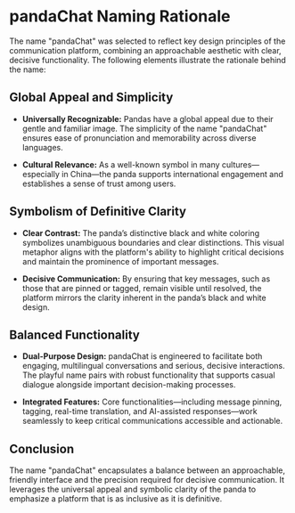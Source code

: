 ﻿<!-- 2025-03-31T03:06:20Z -->

# pandaChat Naming Rationale

The name "pandaChat" was selected to reflect key design principles of the communication platform, combining an approachable aesthetic with clear, decisive functionality. The following elements illustrate the rationale behind the name:

## Global Appeal and Simplicity

- **Universally Recognizable:**
  Pandas have a global appeal due to their gentle and familiar image. The simplicity of the name "pandaChat" ensures ease of pronunciation and memorability across diverse languages.

- **Cultural Relevance:**
  As a well-known symbol in many cultures—especially in China—the panda supports international engagement and establishes a sense of trust among users.

## Symbolism of Definitive Clarity

- **Clear Contrast:**
  The panda’s distinctive black and white coloring symbolizes unambiguous boundaries and clear distinctions. This visual metaphor aligns with the platform's ability to highlight critical decisions and maintain the prominence of important messages.

- **Decisive Communication:**
  By ensuring that key messages, such as those that are pinned or tagged, remain visible until resolved, the platform mirrors the clarity inherent in the panda’s black and white design.

## Balanced Functionality

- **Dual-Purpose Design:**
  pandaChat is engineered to facilitate both engaging, multilingual conversations and serious, decisive interactions. The playful name pairs with robust functionality that supports casual dialogue alongside important decision-making processes.

- **Integrated Features:**
  Core functionalities—including message pinning, tagging, real-time translation, and AI-assisted responses—work seamlessly to keep critical communications accessible and actionable.

## Conclusion

The name "pandaChat" encapsulates a balance between an approachable, friendly interface and the precision required for decisive communication. It leverages the universal appeal and symbolic clarity of the panda to emphasize a platform that is as inclusive as it is definitive.

